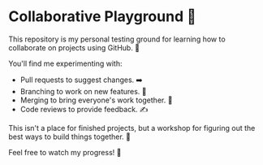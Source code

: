 # Collaborative Playground 🤝
This repository is my personal testing ground for learning how to collaborate on projects using GitHub. 🚀

You'll find me experimenting with:

 - Pull requests to suggest changes. ➡️
 - Branching to work on new features. 🌱
 - Merging to bring everyone's work together. 🤝
 - Code reviews to provide feedback. ✍️

This isn't a place for finished projects, but a workshop for figuring out the best ways to build things together. 🚧

Feel free to watch my progress! 👀